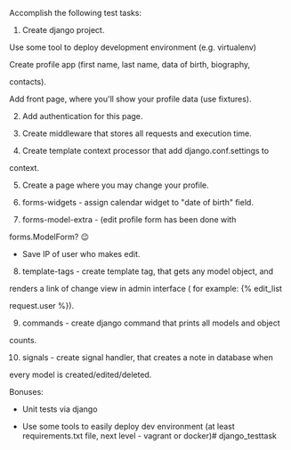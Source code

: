 Accomplish the following test tasks:



1. Create django project.



Use some tool to deploy development environment (e.g. virtualenv)



Create profile app (first name, last name, data of birth, biography,

contacts).



Add front page, where you'll show your profile data (use fixtures).



2. Add authentication for this page.



3. Create middleware that stores all requests and execution time.



4. Create template context processor that add django.conf.settings to

context.



5. Create a page where you may change your profile.



6. forms-widgets - assign calendar widget to "date of birth" field.



7. forms-model-extra - (edit profile form has been done with

forms.ModelForm? :wink:



* Save IP of user who makes edit.



8. template-tags - create template tag, that gets any model object, and

renders a link of change view in admin interface ( for example: {% edit_list

request.user %}).



9. commands - create django command that prints all models and object

counts.



10. signals - create signal handler, that creates a note in database when

every model is created/edited/deleted.



Bonuses:

* Unit tests via django

* Use some tools to easily deploy dev environment (at least requirements.txt file, next level - vagrant or docker)# django_testtask